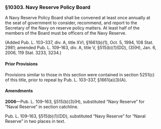 ### §10303. Navy Reserve Policy Board ###

A Navy Reserve Policy Board shall be convened at least once annually at the seat of government to consider, recommend, and report to the Secretary of the Navy on reserve policy matters. At least half of the members of the Board must be officers of the Navy Reserve.

(Added Pub. L. 103–337, div. A, title XVI, §1661(b)(1), Oct. 5, 1994, 108 Stat. 2981; amended Pub. L. 109–163, div. A, title V, §515(b)(1)(DD), (3)(H), Jan. 6, 2006, 119 Stat. 3233, 3234.)

#### Prior Provisions ####

Provisions similar to those in this section were contained in section 5251(c) of this title, prior to repeal by Pub. L. 103–337, §1661(a)(3)(A).

#### Amendments ####

**2006**—Pub. L. 109–163, §515(b)(3)(H), substituted “Navy Reserve” for “Naval Reserve” in section catchline.

Pub. L. 109–163, §515(b)(1)(DD), substituted “Navy Reserve” for “Naval Reserve” in two places in text.